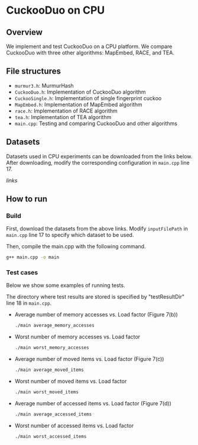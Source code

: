 # CuckooDuo on CPU

## Overview

We implement and test CuckooDuo on a CPU platform. We compare CuckooDuo with three other algorithms: MapEmbed, RACE, and TEA.

## File structures

* `murmur3.h`: MurmurHash
* `CuckooDuo.h`: Implementation of CuckooDuo algorithm
* `CuckooSingle.h`: Implementation of single fingerprint cuckoo
* `MapEmbed.h`: Implementation of MapEmbed algorithm
* `race.h`: Implementation of RACE algorithm
* `tea.h`: Implementation of TEA algorithm
* `main.cpp`: Testing and comparing CuckooDuo and other algorithms

## Datasets

Datasets used in CPU experiments can be downloaded from the links below. After downloading, modify the corresponding configuration in `main.cpp` line 17.

*links*


## How to run

### Build

First, download the datasets from the above links. Modify `inputFilePath` in `main.cpp` line 17 to specify which dataset to be used.

Then, compile the main.cpp with the following command. 

```bash
g++ main.cpp -o main
```


### Test cases

Below we show some examples of running tests. 

The directory where test results are stored is specified by "testResultDir" line 18 in `main.cpp`.


* Average number of memory accesses vs. Load factor (Figure 7(b))

  ```bash
  ./main average_memory_accesses
  ```


* Worst number of memory accesses vs. Load factor

  ```bash
  ./main worst_memory_accesses
  ```


* Average number of moved items vs. Load factor (Figure 7(c))

  ```bash
  ./main average_moved_items
  ```


* Worst number of moved items vs. Load factor

  ```bash
  ./main worst_moved_items
  ```


* Average number of accessed items vs. Load factor (Figure 7(d))

  ```bash
  ./main average_accessed_items
  ```


* Worst number of accessed items vs. Load factor

  ```bash
  ./main worst_accessed_items
  ```

